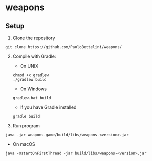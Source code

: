 # weapons

## Setup
1. Clone the repository
  ```shell
  git clone https://github.com/PaoloBettelini/weapons/
  ```

2. Compile with Gradle:

    + On UNIX
    ```shell
    chmod +x gradlew
    ./gradlew build
    ```

    + On Windows
    ```shell
    gradlew.bat build
    ```

    + If you have Gradle installed
    ```shell
    gradle build
    ```

3. Run program
```shell
java -jar weapons-game/build/libs/weapons-<version>.jar
```

  + On macOS
  ```shell
  java -XstartOnFirstThread -jar build/libs/weapons-<version>.jar
  ```
